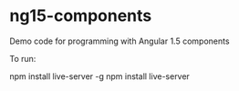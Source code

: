 # ng15-components
Demo code for programming with Angular 1.5 components

To run:

npm install live-server -g
npm install 
live-server
